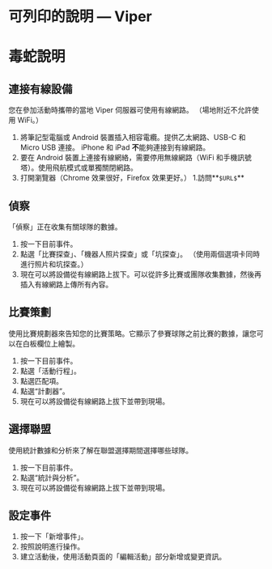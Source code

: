 可列印的說明 — Viper
=============================================

# 毒蛇說明

## 連接有線設備

您在參加活動時攜帶的當地 Viper 伺服器可使用有線網路。 （場地附近不允許使用 WiFi。）

1. 將筆記型電腦或 Android 裝置插入相容電纜。提供乙太網路、USB-C 和 Micro USB 連接。 iPhone 和 iPad **不**能夠連接到有線網路。
1. 要在 Android 裝置上連接有線網絡，需要停用無線網路（WiFi 和手機訊號塔）。使用飛航模式或單獨關閉網路。
1. 打開瀏覽器（Chrome 效果很好，Firefox 效果更好。）
1.訪問**`$URL$`**

## 偵察

「偵察」正在收集有關球隊的數據。

1. 按一下目前事件。
1. 點選「比賽探查」、「機器人照片探查」或「坑探查」。  （使用兩個選項卡同時進行照片和坑探查。）
1. 現在可以將設備從有線網路上拔下。可以從許多比賽或團隊收集數據，然後再插入有線網路上傳所有內容。

## 比賽策劃

使用比賽規劃器來告知您的比賽策略。它顯示了參賽球隊之前比賽的數據，讓您可以在白板欄位上繪製。

1. 按一下目前事件。
1. 點選「活動行程」。
1. 點選匹配項。
1. 點選“計劃器”。
1. 現在可以將設備從有線網路上拔下並帶到現場。

## 選擇聯盟

使用統計數據和分析來了解在聯盟選擇期間選擇哪些球隊。

1. 按一下目前事件。
1. 點選“統計與分析”。
1. 現在可以將設備從有線網路上拔下並帶到現場。

## 設定事件

1. 按一下「新增事件」。
1. 按照說明進行操作。
1. 建立活動後，使用活動頁面的「編輯活動」部分新增或變更資訊。
